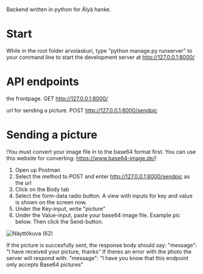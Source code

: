 Backend written in python for Älyä hanke.

# Start
While in the root folder arvolaskuri, type "python manage.py runserver" to your command line to start the development server at http://127.0.0.1:8000/

# API endpoints
the frontpage.
GET http://127.0.0.1:8000/

url for sending a picture.
POST http://127.0.0.1:8000/sendpic

# Sending a picture

!You must convert your image file in to the base64 format first. You can use this website for converting: https://www.base64-image.de/!

1. Open up Postman
2. Select the method to POST and enter http://127.0.0.1:8000/sendpic as the url
3. Click on the Body tab
4. Select the form-data radio button. A view with inputs for key and value is shown on the screen now.
5. Under the Key-input, write "picture"
6. Under the Value-input, paste your base64 image file. Example pic below. Then click the Send-button.
   
![Näyttökuva (62)](https://github.com/team-alya/alya-backend/assets/95426094/5d14b8f6-e7ea-424f-b993-e6597a83b42c)


If the picture is succesfully sent, the response body should say: "message": "I have received your picture, thanks"
If theres an error with the photo the server will respond with: "message": "I have you know that this endpoint only accepts Base64 pictures"





